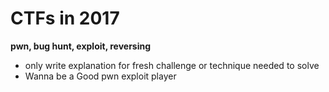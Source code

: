 # CTFs in 2017
**pwn, bug hunt, exploit, reversing**
- only write explanation for fresh challenge or technique needed to solve
- Wanna be a Good pwn exploit player
